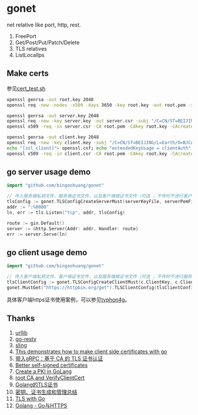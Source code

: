 # gonet

net relative like port, http, rest.

1. FreePort
1. Get/Post/Put/Patch/Delete
1. TLS relatives
1. ListLocalIps


## Make certs

参见[cert_test.sh](./cert_test.sh)

```bash
openssl genrsa -out root.key 2048
openssl req -new -nodes -x509 -days 3650 -key root.key -out root.pem -subj "/C=CN/ST=BEIJING/L=Earth/O=BJCA/OU=IT/CN=root"

openssl genrsa -out server.key 2048
openssl req -new -key server.key -out server.csr -subj "/C=CN/ST=BEIJING/L=Earth/O=BJCA/OU=IT/CN=server"
openssl x509 -req -in server.csr -CA root.pem -CAkey root.key -CAcreateserial -out server.pem -days 3650

openssl genrsa -out client.key 2048
openssl req -new -key client.key -subj "/C=CN/ST=BEIJING/L=Earth/O=BJCA/OU=IT/CN=client" -out client.csr
echo "[ssl_client]"> openssl.cnf; echo "extendedKeyUsage = clientAuth" >> openssl.cnf;
openssl x509 -req -in client.csr -CA root.pem -CAkey root.key -CAcreateserial -extfile ./openssl.cnf -out client.pem -days 3650
```

## go server usage demo

```go
import "github.com/bingoohuang/gonet"

// 传入服务端私钥文件，服务端证书文件，以及客户端根证书文件（可选 ，不传时不进行客户端证书校验）
tlsConfig := gonet.TLSConfigCreateServerMust(serverKeyFile, serverPemFile, clientRootPemFile)
addr := ":%8080"
ln, err := tls.Listen("tcp", addr, tlsConfig)

route := gin.Default()
server := &http.Server{Addr: addr, Handler: route}
err := server.Serve(ln)
```

## go client usage demo

```go
import "github.com/bingoohuang/gonet"

// 传入客户端私钥文件，客户端证书文件，以及服务端根证书文件（可选 ，不传时不进行服务端证书校验）
tlsClientConfig := gonet.TLSConfigCreateClientMust(c.ClientKey, c.ClientPem, c.RootPem)
gonet.MustGet("https://httpbin.org/get").TLSClientConfig(tlsClientConfig).String()
```

具体客户端https证书使用案例，可以参见[typhon4g](https://github.com/bingoohuang/typhon4g)。


## Thanks

1. [urllib](https://github.com/GiterLab/urllib)
1. [go-resty](https://github.com/go-resty/resty/tree/v2)
1. [sling](https://github.com/dghubble/sling)
1. [This demonstrates how to make client side certificates with go](https://gist.github.com/ncw/9253562)
1. [带入gRPC：基于 CA 的 TLS 证书认证](https://studygolang.com/articles/15331)
1. [Better self-signed certificates](https://github.com/Shyp/generate-tls-cert)
1. [Create a PKI in GoLang](https://fale.io/blog/2017/06/05/create-a-pki-in-golang/)
1. [root CA and VerifyClientCert](https://play.golang.org/p/NyImQd5Xym)
1. [Golang的TLS证书](https://blog.csdn.net/fyxichen/article/details/51250620)
1. [密钥、证书生成和管理总结](https://www.cnblogs.com/pixy/p/4722381.html)
1. [TLS with Go](https://ericchiang.github.io/post/go-tls/)
1. [Golang - Go与HTTPS](http://www.golangtab.com/2018/02/05/Golang-Go与HTTPS/)

